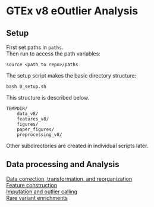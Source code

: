 GTEx v8 eOutlier Analysis 
=====================================

Setup
-----
First set paths in `paths`.  
Then run to access the path variables:
```
source <path to repo>/paths
```

The setup script makes the basic directory structure:
```
bash 0_setup.sh
```
This structure is described below.
```
TEMPDIR/
	data_v8/
	features_v8/
	figures/
	paper_figures/
	preprocessing_v8/
```

Other subdirectories are created in individual scripts later.

Data processing and Analysis
----------------------------
[Data correction, transformation, and reorganization](correction.md)  
[Feature construction](features.md)  
[Imputation and outlier calling](outlier_calling.md)  
[Rare variant enrichments](enrichment.md)  
